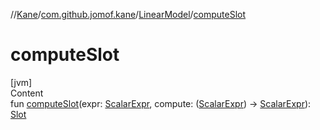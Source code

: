 //[Kane](../../index.md)/[com.github.jomof.kane](../index.md)/[LinearModel](index.md)/[computeSlot](compute-slot.md)



# computeSlot  
[jvm]  
Content  
fun [computeSlot](compute-slot.md)(expr: [ScalarExpr](../-scalar-expr/index.md), compute: ([ScalarExpr](../-scalar-expr/index.md)) -> [ScalarExpr](../-scalar-expr/index.md)): [Slot](../-slot/index.md)  



